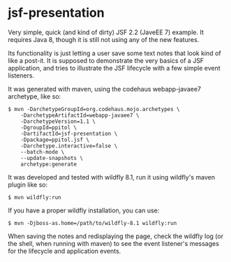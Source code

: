 jsf-presentation
================

Very simple, quick (and kind of dirty) JSF 2.2 (JaveEE 7) example.
It requires Java 8, though it is still not using any of the new features.

Its functionality is just letting a user save some text notes that look kind of like a post-it.
It is supposed to demonstrate the very basics of a JSF application, and tries to illustrate the JSF lifecycle with a few simple event listeners.

It was generated with maven, using the codehaus webapp-javaee7 archetype, like so:

```shell
$ mvn -DarchetypeGroupId=org.codehaus.mojo.archetypes \
    -DarchetypeArtifactId=webapp-javaee7 \
    -DarchetypeVersion=1.1 \
    -DgroupId=ppitol \
    -DartifactId=jsf-presentation \
    -Dpackage=ppitol.jsf \
    -Darchetype.interactive=false \
    --batch-mode \
    --update-snapshots \
    archetype:generate
```

It was developed and tested with wildfly 8.1, run it using wildfly's maven plugin like so:

```shell
$ mvn wildfly:run
```

If you have a proper wildfly installation, you can use:

```shell
$ mvn -Djboss-as.home=/path/to/wildfly-8.1 wildfly:run
```

When saving the notes and redisplaying the page, check the wildfly log (or the shell, when running with maven) to see the event listener's messages for the lifecycle and application events.
